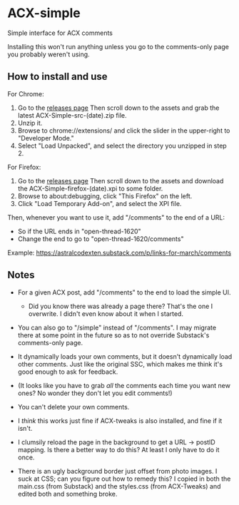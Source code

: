 # ACX-simple

Simple interface for ACX comments

Installing this won't run anything unless you go to the comments-only page you probably weren't using.

## How to install and use

For Chrome:

1. Go to the [releases page](https://github.com/EdwardScizorhands/ACX-simple/releases/tag/unpacked1) Then scroll down to the assets and grab the latest ACX-Simple-src-(date).zip file.
2. Unzip it.
3. Browse to chrome://extensions/ and click the slider in the upper-right to "Developer Mode."
4. Select "Load Unpacked", and select the directory you unzipped in step 2.

For Firefox:

1. Go to the [releases page](https://github.com/EdwardScizorhands/ACX-simple/releases/tag/unpacked1) Then scroll down to the assets and download the ACX-Simple-firefox-(date).xpi to some folder.
2. Browse to about:debugging, click "This Firefox" on the left.
3. Click "Load Temporary Add-on", and select the XPI file. 

Then, whenever you want to use it, add "/comments" to the end of a URL:

* So if the URL ends in "open-thread-1620"
* Change the end to go to "open-thread-1620/comments"

Example: https://astralcodexten.substack.com/p/links-for-march/comments


## Notes

* For a given ACX post, add "/comments" to the end to load the simple UI.
  * Did you know there was already a page there? That's the one I overwrite. I didn't even know about it when I started.

* You can also go to "/simple" instead of "/comments". I may migrate there at some point in the future so as to not override Substack's comments-only page.

* It dynamically loads your own comments, but it doesn't dynamically load other comments. Just like the original SSC, which makes me think it's good enough to ask for feedback.

* (It looks like you have to grab *all* the comments each time you want new ones? No wonder they don't let you edit comments!)

* You can't delete your own comments.

* I *think* this works just fine if ACX-tweaks is also installed, and fine if it isn't.

* I clumsily reload the page in the background to get a URL -> postID mapping. Is there a better way to do this? At least I only have to do it once.

* There is an ugly background border just offset from photo images. I suck at CSS; can you figure out how to remedy this? I copied in both the main.css (from Substack) and the styles.css (from ACX-Tweaks) and edited both and something broke.
